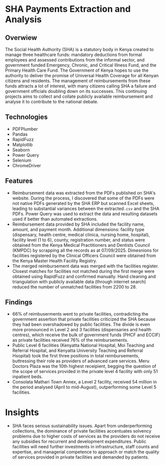 # SHA Payments Extraction and Analysis

## Overwiew
The Social Health Authority (SHA) is a statutory body in Kenya created to manage  three healthcare funds: mandatory deductions from formal employees and assessed contributions from the informal sector, and government funded Emergency, Chronic, and Critical Illness Fund, and the Primary Health Care Fund. The Government of Kenya hopes to use the authority to deliver the promise of Universal Health Coverage for all Kenyan citizens and residents. The management of reimbursements from these funds attracts a lot of interest, with many citizens calling SHA a failure and government officials doubling down on its successes. This continuing projects aims to collect and collate publicly available reimbursement and analyse it to contribute to the national debate.

## Technologies
- PDFPlumber
- Pandas
- RapidFuzz
- Matplotlib
- Seaborn
- Power Query
- Selenium
- ChromeDriver
  
## Features
- Reimbursement data was extracted from the PDFs published on SHA's website. During the process, I discovered that some of the PDFs were not native PDFs generated by the SHA ERP but scanned Excel sheets, leading to substantial variances between the extracted```.csv``` and the SHA PDFs. Power Query was used to extract the data and resulting datasets used if better than automated extractions.
- Reimbursement data provided by SHA included the facility name, amount, and payment month. Additional dimensions: facility type (dispensary, health centre, medical clinica, nursing home, hospital), facility level (1 to 6), county, registration number, and status were obtained from the Kenya Medical Practitioners and Dentists Council (KMPDC) by scrapping all the records as at 07/09/2025. Dimesnions for facilities registered by the Clinical Officers Council were obtained from the Kenya Master Health Facility Registry.
- The merged reimbursement data was merged with the facilities register. Closest matches for facilities not matched during the first merge were obtained using RapidFuzz and confirmed manually. Hand cleaning and triangulation with publicly available data (through internet search) reduced the number of unmatched facilities from 2200 to 28. 

## Findings
- 66% of reimbuserments went to private facilities, contradicting the government assertion that private facilities criticized the SHA because they had been overshadowed by public facilities. The divide is even more pronounced in Level 2 and 3 facilities (dispensaries and health centres), which receive the bulk of government funds (PHCF and ECCIF) as private facilities received 76% of the reimbursements.
- Public Level 6 facilities (Kenyatta National Hospital, Moi Teaching and Referral Hospital, and Kenyatta University Teaching and Referral Hsopital) took the first three positions in total reimbursements, buttressing their role as providers of advanced care services. Meru Doctors Plaza was the 10th highest receipient, begging the question of the scope of services provided in the private level 4 facility with only 51 inpatient beds.
- Consolata Mathari Town Annex, a Level 2 facility, received 54 million in the period analysed (April to mid-August), outperforming some Level 5 facilities.

# Insights
- SHA faces serious sustainability issues. Apart from underperforming collections, the dominance of private facilities accentuates solvency problems due to higher costs of services as the providers do not receive any subsidies for recurrent and development expenditures. Public facilities will need further investments in infrastructure, staff counts and expertise, and managerial competence to approach or match the quality of services provided in private facilities and demanded by patients. 